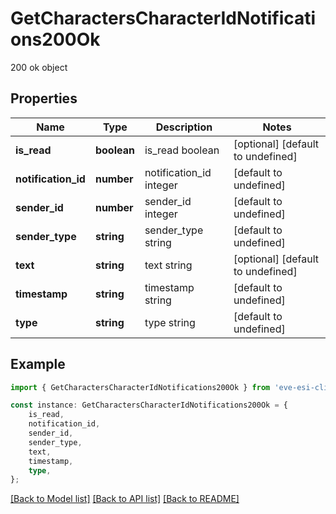 # GetCharactersCharacterIdNotifications200Ok

200 ok object

## Properties

Name | Type | Description | Notes
------------ | ------------- | ------------- | -------------
**is_read** | **boolean** | is_read boolean | [optional] [default to undefined]
**notification_id** | **number** | notification_id integer | [default to undefined]
**sender_id** | **number** | sender_id integer | [default to undefined]
**sender_type** | **string** | sender_type string | [default to undefined]
**text** | **string** | text string | [optional] [default to undefined]
**timestamp** | **string** | timestamp string | [default to undefined]
**type** | **string** | type string | [default to undefined]

## Example

```typescript
import { GetCharactersCharacterIdNotifications200Ok } from 'eve-esi-client-ts';

const instance: GetCharactersCharacterIdNotifications200Ok = {
    is_read,
    notification_id,
    sender_id,
    sender_type,
    text,
    timestamp,
    type,
};
```

[[Back to Model list]](../README.md#documentation-for-models) [[Back to API list]](../README.md#documentation-for-api-endpoints) [[Back to README]](../README.md)
